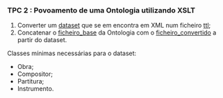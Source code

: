 ### TPC 2 : Povoamento de uma Ontologia utilizando XSLT

1.  Converter um [dataset](arquivo-musica-digital.xml) que se em encontra em XML num ficheiro [ttl](amd.ttl);
2.  Concatenar o [ficheiro_base](amd-base.ttl) da Ontologia com o [ficheiro_convertido](amd-final.ttl) a partir do dataset.

Classes mínimas necessárias para o dataset:
- Obra;
- Compositor;
- Partitura;
- Instrumento.
